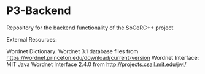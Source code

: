 # P3-Backend
Repository for the backend functionality of the SoCeRC++ project

External Resources:

Wordnet Dictionary: Wordnet 3.1 database files from https://wordnet.princeton.edu/download/current-version
Wordnet Interface: MIT Java Wordnet Interface 2.4.0 from http://projects.csail.mit.edu/jwi/

